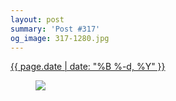 ```yaml
---
layout: post
summary: 'Post #317'
og_image: 317-1280.jpg
---
```


<div class="post">
 <time>
  <a href="/317">
   {{ page.date | date: "%B %-d, %Y" }}
  </a>
 </time>
 <a href="/317">
  <figure data-taken="4/28/2014">
   <img sizes="(min-width: 700px) 50vw, calc(100vw - 2rem)" src="{{ site.assets_url }}/317-640.jpg" srcset="{{ site.assets_url }}/317-1280.jpg 1280w, {{ site.assets_url }}/317-960.jpg 960w, {{ site.assets_url }}/317-640.jpg 640w, {{ site.assets_url }}/317-320.jpg 320w"/>
  </figure>
 </a>
</div>

